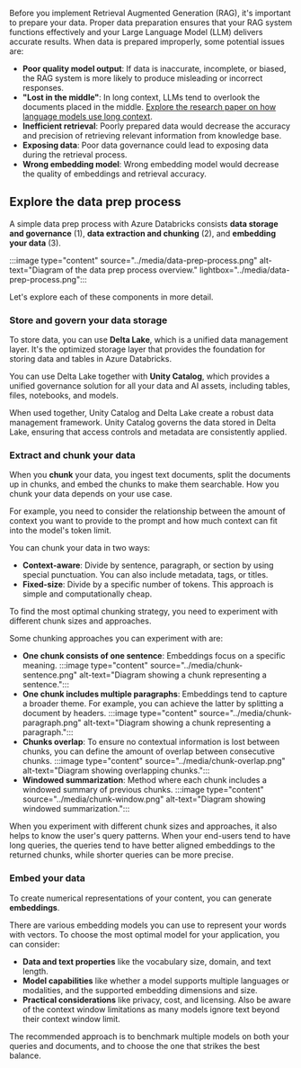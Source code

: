 Before you implement Retrieval Augmented Generation (RAG), it's important to prepare your data. Proper data preparation ensures that your RAG system functions effectively and your Large Language Model (LLM) delivers accurate results. When data is prepared improperly, some potential issues are:

- **Poor quality model output**: If data is inaccurate, incomplete, or biased, the RAG system is more likely to produce misleading or incorrect responses.
- **"Lost in the middle"**: In long context, LLMs tend to overlook the documents placed in the middle. [Explore the research paper on how language models use long context](https://arxiv.org/pdf/2307.03172?azure-portal=true).
- **Inefficient retrieval**: Poorly prepared data would decrease the accuracy and precision of retrieving relevant information from knowledge base.
- **Exposing data**: Poor data governance could lead to exposing data during the retrieval process.
- **Wrong embedding model**: Wrong embedding model would decrease the quality of embeddings and retrieval accuracy.

## Explore the data prep process

A simple data prep process with Azure Databricks consists **data storage and governance** (1), **data extraction and chunking** (2), and **embedding your data** (3).

:::image type="content" source="../media/data-prep-process.png" alt-text="Diagram of the data prep process overview." lightbox="../media/data-prep-process.png":::

Let's explore each of these components in more detail.

### Store and govern your data storage

To store data, you can use **Delta Lake**, which is a unified data management layer. It's the optimized storage layer that provides the foundation for storing data and tables in Azure Databricks.

You can use Delta Lake together with **Unity Catalog**, which provides a unified governance solution for all your data and AI assets, including tables, files, notebooks, and models.

When used together, Unity Catalog and Delta Lake create a robust data management framework. Unity Catalog governs the data stored in Delta Lake, ensuring that access controls and metadata are consistently applied.

### Extract and chunk your data

When you **chunk** your data, you ingest text documents, split the documents up in chunks, and embed the chunks to make them searchable. How you chunk your data depends on your use case.

For example, you need to consider the relationship between the amount of context you want to provide to the prompt and how much context can fit into the model's token limit.

You can chunk your data in two ways:

- **Context-aware**: Divide by sentence, paragraph, or section by using special punctuation. You can also include metadata, tags, or titles.
- **Fixed-size**: Divide by a specific number of tokens. This approach is simple and computationally cheap.

To find the most optimal chunking strategy, you need to experiment with different chunk sizes and approaches.

Some chunking approaches you can experiment with are:

- **One chunk consists of one sentence**: Embeddings focus on a specific meaning.
    :::image type="content" source="../media/chunk-sentence.png" alt-text="Diagram showing a chunk representing a sentence.":::
- **One chunk includes multiple paragraphs**: Embeddings tend to capture a broader theme. For example, you can achieve the latter by splitting a document by headers.
    :::image type="content" source="../media/chunk-paragraph.png" alt-text="Diagram showing a chunk representing a paragraph.":::
- **Chunks overlap**: To ensure no contextual information is lost between chunks, you can define the amount of overlap between consecutive chunks.
    :::image type="content" source="../media/chunk-overlap.png" alt-text="Diagram showing overlapping chunks.":::
- **Windowed summarization**: Method where each chunk includes a windowed summary of previous chunks.
    :::image type="content" source="../media/chunk-window.png" alt-text="Diagram showing windowed summarization.":::

When you experiment with different chunk sizes and approaches, it also helps to know the user's query patterns. When your end-users tend to have long queries, the queries tend to have better aligned embeddings to the returned chunks, while shorter queries can be more precise.

### Embed your data

To create numerical representations of your content, you can generate **embeddings**.

There are various embedding models you can use to represent your words with vectors. To choose the most optimal model for your application, you can consider:

- **Data and text properties** like the vocabulary size, domain, and text length.
- **Model capabilities** like whether a model supports multiple languages or modalities, and the supported embedding dimensions and size.
- **Practical considerations** like privacy, cost, and licensing. Also be aware of the context window limitations as many models ignore text beyond their context window limit.

The recommended approach is to benchmark multiple models on both your queries and documents, and to choose the one that strikes the best balance.
